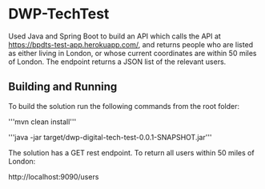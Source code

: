 # DWP-TechTest

Used Java and Spring Boot to build an API which calls the API at https://bpdts-test-app.herokuapp.com/, and returns people who are listed as either living in London, or whose current coordinates are within 50 miles of London. The endpoint returns a JSON list of the relevant users.

## Building and Running
To build the solution run the following commands from the root folder:

'''mvn clean install'''

'''java -jar target/dwp-digital-tech-test-0.0.1-SNAPSHOT.jar'''

The solution has a GET rest endpoint. To return all users within 50 miles of London:

http://localhost:9090/users
